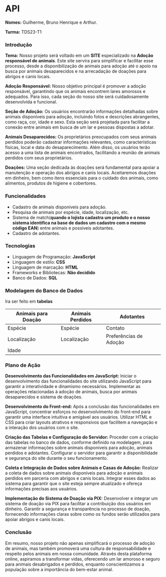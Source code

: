 # API 
**Nomes:** Guilherme, Bruno Henrique e Arthur.

**Turma:** TDS23-T1

### Introdução
**Tema:** Nosso projeto será voltado em um **SITE** especializado na **Adoção responsável de animais**. Este site servira para simplificar e facilitar esse processo, desde a disponibilização de animais para adoção até o apoio na busca por animais desaparecidos e na arrecadação de doações para abrigos e canis locais.

**Adoção Responsável:**
Nosso objetivo principal é promover a adoção responsável, garantindo que os animais encontrem lares amorosos e adequados. Para isso, cada seção do nosso site será cuidadosamente desenvolvida e funcional.

**Seção de Adoção:**
Os usuários encontrarão informações detalhadas sobre animais disponíveis para adoção, incluindo fotos e descrições abrangentes, como raça, cor, idade e sexo. Esta seção será projetada para facilitar a conexão entre animais em busca de um lar e pessoas dispostas a adotar.

**Animais Desaparecidos:**
Os proprietários preocupados com seus animais perdidos poderão cadastrar informações relevantes, como características físicas, local e data do desaparecimento. Além disso, os usuários terão acesso a uma lista de animais encontrados, facilitando a reunião de animais perdidos com seus proprietários.

**Doações:**
Uma seção dedicada às doações será fundamental para apoiar a manutenção e operação dos abrigos e canis locais. Aceitaremos doações em dinheiro, bem como itens essenciais para o cuidado dos animais, como alimentos, produtos de higiene e cobertores.

### Funcionalidades
* Cadastro de animais disponíveis para adoção.
* Pesquisa de animais por espécie, idade, localização, etc.
* Sistema de match(**quando o lojista cadastra um produto e o nosso sistema identifica na base de dados um cadastro com o mesmo código EAN**) entre animais e possíveis adotantes.
* Cadastro de adotantes.

### Tecnologias
* Linguagem de Programação: **JavaScript**
* Linguagem de estilo: **CSS**
* Linguagem de marcação: **HTML**
* Frameworks e Bibliotecas: **Não decidido**
* Banco de Dados: **SQL**

### Modelagem do Banco de Dados
Ira ser feito em **tabelas** 

|Animais para Doação| Animais Perdidos| Adotantes              |
|-------------------|-----------------|------------------------|
| Espécie           | Espécie         | Contato                |
| Localização       | Localização     | Preferências de Adoção |
| Idade             |                 |                        |

### Plano de Ação
**Desenvolvimento das Funcionalidades em JavaScript:**
Iniciar o desenvolvimento das funcionalidades do site utilizando JavaScript para garantir a interatividade e dinamismo necessários.
Implementar as operações relacionadas à adoção de animais, busca por animais desaparecidos e sistema de doações.

**Desenvolvimento do Front-end:**
Após a conclusão das funcionalidades em JavaScript, concentrar esforços no desenvolvimento do front-end para garantir uma interface intuitiva e amigável aos usuários.
Utilizar HTML e CSS para criar layouts atrativos e responsivos que facilitem a navegação e a interação dos usuários com o site.

**Criação das Tabelas e Configuração do Servidor:**
Proceder com a criação das tabelas no banco de dados, conforme definido na modelagem, para armazenar informações sobre animais disponíveis para adoção, animais perdidos e adotantes.
Configurar o servidor para garantir a disponibilidade e segurança do site durante o seu funcionamento.

**Coleta e Integração de Dados sobre Animais e Casas de Adoção:**
Realizar a coleta de dados sobre animais disponíveis para adoção e animais perdidos em parceria com abrigos e canis locais.
Integrar esses dados ao sistema para garantir que o site esteja sempre atualizado e ofereça informações precisas aos usuários.

**Implementação do Sistema de Doação via PIX:**
Desenvolver e integrar um sistema de doação via PIX para facilitar a contribuição dos usuários em dinheiro.
Garantir a segurança e transparência no processo de doação, fornecendo informações claras sobre como os fundos serão utilizados para apoiar abrigos e canis locais.

### Conclusão
Em resumo, nosso projeto não apenas simplificará o processo de adoção de animais, mas também promoverá uma cultura de responsabilidade e respeito pelos animais em nossa comunidade. Através desta plataforma online, aspiramos a transformar vidas, oferecendo um lar amoroso e seguro para animais desabrigados e perdidos, enquanto conscientizamos a população sobre a importância do bem-estar animal.
